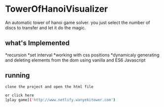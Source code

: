 # TowerOfHanoiVisualizer

An automatic tower of hanoi game solver.
you just select the number of discs to transfer and let it do the magic.

## what's Implemented

  *recursion 
  *set interval
  *working with css positions
  *dynamicaly generating and deleting elements from the dom using vanilla and ES6 Javascript

## running

```bash
clone the project and open the html file

or click here
[play game]('http://www.netlify.wanyekitower.com')

```
